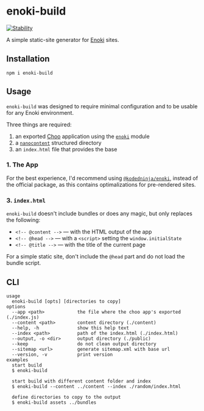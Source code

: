 # enoki-build
<a href="https://nodejs.org/api/documentation.html#documentation_stability_index">
  <img src="https://img.shields.io/badge/stability-experimental-orange.svg?style=flat-square" alt="Stability"/>
</a>

A simple static-site generator for [Enoki](https://enoki.site/) sites.

## Installation
```
npm i enoki-build
```

## Usage
`enoki-build` was designed to require minimal configuration and to be usable for any Enoki environment.

Three things are required: 

1. an exported [Choo](https://github.com/choojs/choo/) application using the [`enoki`](https://npmjs.com/package/enoki) module
2. a [`nanocontent`](https://github.com/jondashkyle/nanocontent) structured directory
3. an `index.html` file that provides the base

### 1. The App

For the best experience, I'd recommend using [`@kodedninja/enoki`](https://github.com/kodedninja/enoki), instead of the official package, as this contains optimalizations for pre-rendered sites.

### 3. `index.html`

`enoki-build` doesn't include bundles or does any magic, but only replaces the following:

- `<!-- @content -->` ― with the HTML output of the app
- `<!-- @head -->` ― with a `<script>` setting the `window.initialState`
- `<!-- @title -->` ― with the title of the current page

For a simple static site, don't include the `@head` part and do not load the bundle script.

## CLI
```
usage
  enoki-build [opts] [directories to copy]
options
  --app <path>            the file where the choo app's exported (./index.js)
  --content <path>        content directory (./content)
  --help, -h              show this help text
  --index <path>          path of the index.html (./index.html)
  --output, -o <dir>      output directory (./public)
  --keep                  do not clean output directory
  --sitemap <url>         generate sitemap.xml with base url
  --version, -v           print version
examples
  start build
  $ enoki-build

  start build with different content folder and index
  $ enoki-build --content ../content --index ./random/index.html

  define directories to copy to the output
  $ enoki-build assets ../bundles
```
